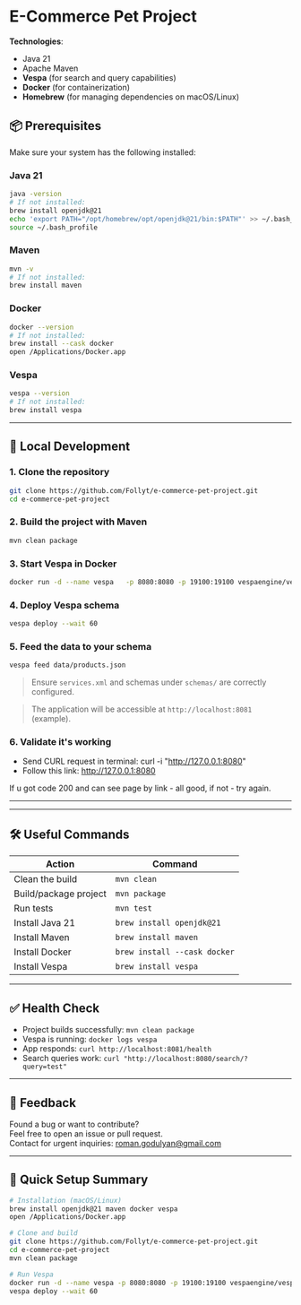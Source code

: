 # E-Commerce Pet Project

**Technologies**:  
- Java 21  
- Apache Maven  
- **Vespa** (for search and query capabilities)  
- **Docker** (for containerization)  
- **Homebrew** (for managing dependencies on macOS/Linux)

## 📦 Prerequisites

Make sure your system has the following installed:

### Java 21
```bash
java -version
# If not installed:
brew install openjdk@21
echo 'export PATH="/opt/homebrew/opt/openjdk@21/bin:$PATH"' >> ~/.bash_profile
source ~/.bash_profile
```

### Maven
```bash
mvn -v
# If not installed:
brew install maven
```

### Docker
```bash
docker --version
# If not installed:
brew install --cask docker
open /Applications/Docker.app
```

### Vespa
```bash
vespa --version
# If not installed:
brew install vespa
```

---

## 🚀 Local Development

### 1. Clone the repository
```bash
git clone https://github.com/Follyt/e-commerce-pet-project.git
cd e-commerce-pet-project
```

### 2. Build the project with Maven
```bash
mvn clean package
```

### 3. Start Vespa in Docker
```bash
docker run -d --name vespa   -p 8080:8080 -p 19100:19100 vespaengine/vespa
```

### 4. Deploy Vespa schema
```bash
vespa deploy --wait 60
```

### 5. Feed the data to your schema
```bash
vespa feed data/products.json
```

> Ensure `services.xml` and schemas under `schemas/` are correctly configured.

> The application will be accessible at `http://localhost:8081` (example).

### 6. Validate it's working

- Send CURL request in terminal: curl -i "http://127.0.0.1:8080"
- Follow this link: http://127.0.0.1:8080

If u got code 200 and can see page by link - all good, if not - try again.

---


---

## 🛠 Useful Commands

| Action                  | Command |
|-------------------------|---------|
| Clean the build         | `mvn clean` |
| Build/package project   | `mvn package` |
| Run tests               | `mvn test` |
| Install Java 21         | `brew install openjdk@21` |
| Install Maven           | `brew install maven` |
| Install Docker          | `brew install --cask docker` |
| Install Vespa           | `brew install vespa` |

---

## ✅ Health Check

- Project builds successfully: `mvn clean package`
- Vespa is running: `docker logs vespa`
- App responds: `curl http://localhost:8081/health`
- Search queries work: `curl "http://localhost:8080/search/?query=test"`

---

## 📩 Feedback

Found a bug or want to contribute?  
Feel free to open an issue or pull request.  
Contact for urgent inquiries: roman.godulyan@gmail.com

---

## 📝 Quick Setup Summary

```bash
# Installation (macOS/Linux)
brew install openjdk@21 maven docker vespa
open /Applications/Docker.app

# Clone and build
git clone https://github.com/Follyt/e-commerce-pet-project.git
cd e-commerce-pet-project
mvn clean package

# Run Vespa
docker run -d --name vespa -p 8080:8080 -p 19100:19100 vespaengine/vespa
vespa deploy --wait 60

```
